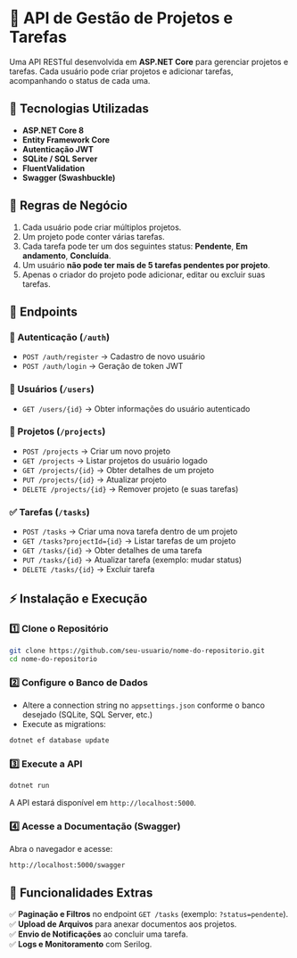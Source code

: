 # 📌 API de Gestão de Projetos e Tarefas

Uma API RESTful desenvolvida em **ASP.NET Core** para gerenciar projetos e tarefas. Cada usuário pode criar projetos e adicionar tarefas, acompanhando o status de cada uma.

## 🚀 Tecnologias Utilizadas
- **ASP.NET Core 8**
- **Entity Framework Core**
- **Autenticação JWT**
- **SQLite / SQL Server**
- **FluentValidation**
- **Swagger (Swashbuckle)**

## 📜 Regras de Negócio
1. Cada usuário pode criar múltiplos projetos.
2. Um projeto pode conter várias tarefas.
3. Cada tarefa pode ter um dos seguintes status: **Pendente**, **Em andamento**, **Concluída**.
4. Um usuário **não pode ter mais de 5 tarefas pendentes por projeto**.
5. Apenas o criador do projeto pode adicionar, editar ou excluir suas tarefas.

## 🔗 Endpoints

### 📌 Autenticação (`/auth`)
- `POST /auth/register` → Cadastro de novo usuário
- `POST /auth/login` → Geração de token JWT

### 👤 Usuários (`/users`)
- `GET /users/{id}` → Obter informações do usuário autenticado

### 📂 Projetos (`/projects`)
- `POST /projects` → Criar um novo projeto
- `GET /projects` → Listar projetos do usuário logado
- `GET /projects/{id}` → Obter detalhes de um projeto
- `PUT /projects/{id}` → Atualizar projeto
- `DELETE /projects/{id}` → Remover projeto (e suas tarefas)

### ✅ Tarefas (`/tasks`)
- `POST /tasks` → Criar uma nova tarefa dentro de um projeto
- `GET /tasks?projectId={id}` → Listar tarefas de um projeto
- `GET /tasks/{id}` → Obter detalhes de uma tarefa
- `PUT /tasks/{id}` → Atualizar tarefa (exemplo: mudar status)
- `DELETE /tasks/{id}` → Excluir tarefa

## ⚡ Instalação e Execução

### 1️⃣ Clone o Repositório
```bash
git clone https://github.com/seu-usuario/nome-do-repositorio.git
cd nome-do-repositorio
```

### 2️⃣ Configure o Banco de Dados
- Altere a connection string no `appsettings.json` conforme o banco desejado (SQLite, SQL Server, etc.)
- Execute as migrations:
```bash
dotnet ef database update
```

### 3️⃣ Execute a API
```bash
dotnet run
```
A API estará disponível em `http://localhost:5000`.

### 4️⃣ Acesse a Documentação (Swagger)
Abra o navegador e acesse:
```plaintext
http://localhost:5000/swagger
```

## 🎯 Funcionalidades Extras
✅ **Paginação e Filtros** no endpoint `GET /tasks` (exemplo: `?status=pendente`).  
✅ **Upload de Arquivos** para anexar documentos aos projetos.  
✅ **Envio de Notificações** ao concluir uma tarefa.  
✅ **Logs e Monitoramento** com Serilog.

